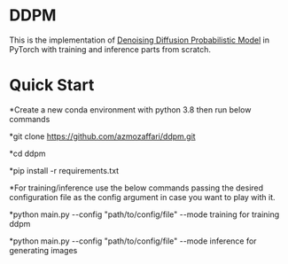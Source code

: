 # DDPM

This is the implementation of [Denoising Diffusion Probabilistic Model](https://arxiv.org/abs/2006.11239) in PyTorch with training and inference parts from scratch.


# Quick Start
*Create a new conda environment with python 3.8 then run below commands

*git clone https://github.com/azmozaffari/ddpm.git

*cd ddpm

*pip install -r requirements.txt

*For training/inference use the below commands passing the desired configuration file as the config argument in case you want to play with it.

*python main.py --config "path/to/config/file" --mode training       for training ddpm

*python main.py --config "path/to/config/file" --mode inference      for generating images
